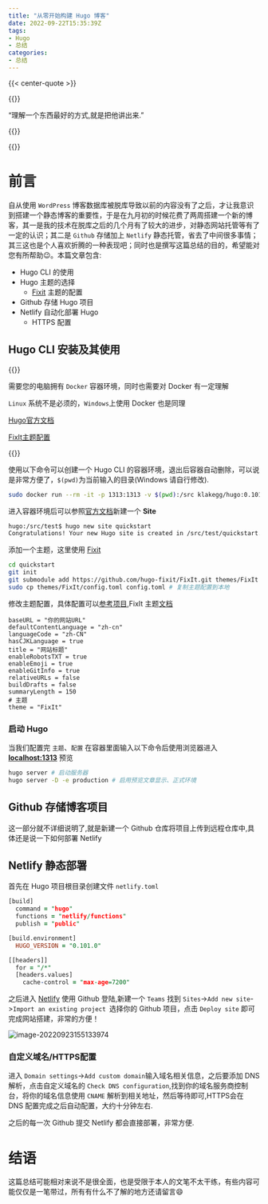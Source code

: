 ```yaml
---
title: "从零开始构建 Hugo 博客"
date: 2022-09-22T15:35:39Z
tags:
- Hugo
- 总结
categories:
- 总结
---
```


{{< center-quote >}}

{{<typeit>}}

“理解一个东西最好的方式,就是把他讲出来.” 

{{</typeit>}}

{{</center-quote>}}

# 前言

自从使用 `WordPress` 博客数据库被脱库导致以前的内容没有了之后，才让我意识到搭建一个静态博客的重要性，于是在九月初的时候花费了两周搭建一个新的博客，其一是我的技术在脱库之后的几个月有了较大的进步，对静态网站托管等有了一定的认识；其二是 `Github` 存储加上 `Netlify` 静态托管，省去了中间很多事情；其三这也是个人喜欢折腾的一种表现吧；同时也是撰写这篇总结的目的，希望能对您有所帮助:wink:。本篇文章包含:

- Hugo CLI 的使用
- Hugo 主题的选择
  - [Fixit](https://github.com/hugo-fixit/FixIt) 主题的配置
- Github 存储 Hugo 项目
- Netlify 自动化部署 Hugo
  - HTTPS 配置

## Hugo CLI 安装及其使用

{{<admonition note>}}

需要您的电脑拥有 `Docker` 容器环境，同时也需要对 Docker 有一定理解

`Linux` 系统不是必须的，`Windows`上使用 Docker 也是同理 

[Hugo官方文档](https://gohugo.io/documentation/)

[FixIt主题配置](https://fixit.lruihao.cn/zh-cn/)

{{</admonition>}}

使用以下命令可以创建一个 Hugo CLI 的容器环境，退出后容器自动删除，可以说是非常方便了，`$(pwd)`为当前输入的目录(Windows 请自行修改).

```bash
sudo docker run --rm -it -p 1313:1313 -v $(pwd):/src klakegg/hugo:0.101.0-ext-alpine shell
```

进入容器环境后可以参照[官方文档](https://gohugo.io/getting-started/quick-start/#step-2-create-a-new-site)新建一个 **Site**

```sh
hugo:/src/test$ hugo new site quickstart
Congratulations! Your new Hugo site is created in /src/test/quickstart.
```

添加一个主题，这里使用 [Fixit](https://github.com/hugo-fixit/FixIt) 

```sh
cd quickstart
git init
git submodule add https://github.com/hugo-fixit/FixIt.git themes/FixIt # 添加子模块
sudo cp themes/FixIt/config.toml config.toml # 复制主题配置到本地
```

修改主题配置，具体配置可以[参考项目](https://github.com/Ayouuuu/Ayouuuu.hugo/blob/master/config.toml),FixIt 主题[文档](https://fixit.lruihao.cn/zh-cn/)

```text
baseURL = "你的网站URL"
defaultContentLanguage = "zh-cn"
languageCode = "zh-CN"
hasCJKLanguage = true
title = "网站标题"
enableRobotsTXT = true
enableEmoji = true
enableGitInfo = true
relativeURLs = false
buildDrafts = false
summaryLength = 150
# 主题
theme = "FixIt"
```

### 启动 Hugo

当我们配置完 `主题`、`配置` 在容器里面输入以下命令后使用浏览器进入 **[localhost:1313](http://localhost:1313)** 预览

```sh
hugo server # 启动服务器
hugo server -D -e production # 启用预览文章显示、正式环境
```

## Github 存储博客项目

这一部分就不详细说明了,就是新建一个 Github 仓库将项目上传到远程仓库中,具体还是说一下如何部署 Netlify

## Netlify 静态部署



首先在 Hugo 项目根目录创建文件 `netlify.toml`

```pro
[build]
  command = "hugo"
  functions = "netlify/functions"
  publish = "public"

[build.environment]
  HUGO_VERSION = "0.101.0"

[[headers]]
  for = "/*"
  [headers.values]
    cache-control = "max-age=7200"
```

之后进入 [Netlify](https://app.netlify.com/) 使用 Github 登陆,新建一个 `Teams` 找到 `Sites`->`Add new site`->`Import an existing project `选择你的 Github 项目，点击 `Deploy site` 即可完成网站搭建，非常的方便！

![image-20220923155133974](https://pic.ayou10031.cn/public/image-20220923155133974.png)

### 自定义域名/HTTPS配置

进入 `Domain settings`->`Add custom domain`输入域名相关信息，之后要添加 DNS 解析，点击自定义域名的 `Check DNS configuration`,找到你的域名服务商控制台，将你的域名信息使用 `CNAME` 解析到相关地址，然后等待即可,HTTPS会在 DNS 配置完成之后自动配置，大约十分钟左右.

之后的每一次 Github 提交 Netlify 都会直接部署，非常方便.

# 结语

这篇总结可能相对来说不是很全面，也是受限于本人的文笔不太干练，有些内容可能仅仅是一笔带过，所有有什么不了解的地方还请留言:smile:
